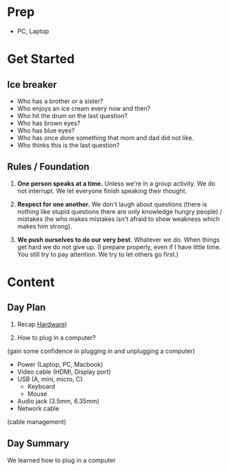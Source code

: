 # Prep

- PC, Laptop

# Get Started

## Ice breaker

- Who has a brother or a sister?
- Who enjoys an ice cream every now and then?
- Who hit the drum on the last question?
- Who has brown eyes?
- Who has blue eyes?
- Who has once done something that mom and dad did not like.
- Who thinks this is the last question?

## Rules / Foundation 

1. **One person speaks at a time.** Unless we're in a group activity. We do not interrupt. We let everyone finish speaking their thought.

2. **Respect for one another.** We don't laugh about questions (there is nothing like stupid questions there are only knowledge hungry people) / mistakes (he who makes mistakes isn't afraid to show weakness which makes him strong).

3. **We push ourselves to do our very best.** Whatever we do. When things get hard we do not give up. (I prepare properly, even if I have little time. You still try to pay attention. We try to let others go first.)

# Content

## Day Plan

1. Recap [Hardware](hardware/HARDWARE.md))

2. How to plug in a computer?

(gain some confidence in plugging in and unplugging a computer)

- Power (Laptop, PC, Macbook)
- Video cable (HDMI, Display port)
- USB (A, mini, micro, C)
	- Keyboard
	- Mouse
- Audio jack (3.5mm, 6.35mm)
- Network cable

(cable management)

## Day Summary

We learned how to plug in a computer


